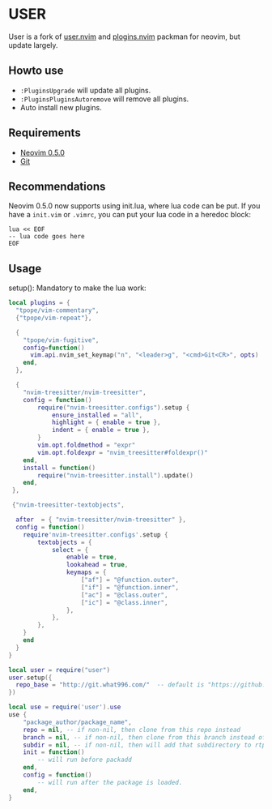 # USER

User is a fork of [user.nvim](https://github.com/faerryn/user.nvim) and [plogins.nvim](https://github.com/faerryn/plogins.nvim) packman for neovim, but update largely.

## Howto use

* `:PluginsUpgrade` will update all plugins.
* `:PluginsPluginsAutoremove` will remove all plugins.
* Auto install new plugins.

## Requirements
- [Neovim 0.5.0](https://neovim.io/)
- [Git](https://git-scm.com/)

## Recommendations

Neovim 0.5.0 now supports using init.lua, where lua code can be put.
If you have a `init.vim` or `.vimrc`, you can put your lua code in a heredoc block:

```
lua << EOF
-- lua code goes here
EOF
```

## Usage
setup(): Mandatory to make the lua work:
```lua
local plugins = {
  "tpope/vim-commentary",
  {"tpope/vim-repeat"},

  {
    "tpope/vim-fugitive",
    config=function()
      vim.api.nvim_set_keymap("n", "<leader>g", "<cmd>Git<CR>", opts)
    end,
  },

  {
    "nvim-treesitter/nvim-treesitter",
    config = function()
        require("nvim-treesitter.configs").setup {
            ensure_installed = "all",
            highlight = { enable = true },
            indent = { enable = true },
        }
        vim.opt.foldmethod = "expr"
        vim.opt.foldexpr = "nvim_treesitter#foldexpr()"
    end,
    install = function()
        require("nvim-treesitter.install").update()
    end,
 },

 {"nvim-treesitter-textobjects",

  after  = { "nvim-treesitter/nvim-treesitter" },
  config = function()
    require'nvim-treesitter.configs'.setup {
        textobjects = {
            select = {
                enable = true,
                lookahead = true,
                keymaps = {
                    ["af"] = "@function.outer",
                    ["if"] = "@function.inner",
                    ["ac"] = "@class.outer",
                    ["ic"] = "@class.inner",
                },
            },
        },
    }
    end
  }
}

local user = require("user")
user.setup({
  repo_base = "http://git.what996.com/"  -- default is "https://github.com/"
})

```

```lua
local use = require('user').use
use {
	"package_author/package_name",
	repo = nil, -- if non-nil, then clone from this repo instead
	branch = nil, -- if non-nil, then clone from this branch instead of default branch
	subdir = nil, -- if non-nil, then will add that subdirectory to rtp
	init = function()
		-- will run before packadd
	end,
	config = function()
		-- will run after the package is loaded.
	end,
}
```
